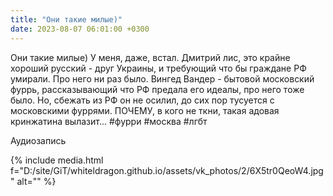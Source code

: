 ```yaml
---
title: "Они такие милые)"
date: 2023-08-07 06:01:00 +0300
---
```


Они такие милые)
У меня, даже, встал.
Дмитрий лис, это крайне хороший русский - друг Украины, и требующий что бы граждане РФ умирали. Про него ни раз было.
Вингед Вандер - бытовой московский фуррь, рассказывающий что РФ предала его идеалы, про него тоже было. Но, сбежать из РФ он не осилил, до сих пор тусуется с московскими фуррями.
ПОЧЕМУ, в кого не ткни, такая адовая кринжатина вылазит...
#фурри #москва #лгбт

Аудиозапись

{% include media.html f="D:/site/GiT/whiteldragon.github.io/assets/vk_photos/2/6X5tr0QeoW4.jpg" alt="" %}
